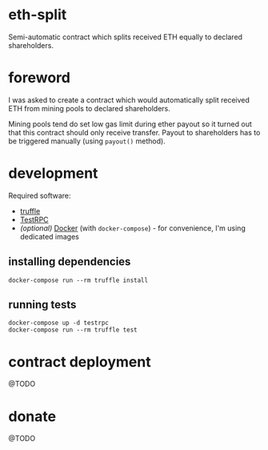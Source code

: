 # eth-split

Semi-automatic contract which splits received ETH equally to declared shareholders.

# foreword

I was asked to create a contract which would automatically split received ETH from mining pools to declared shareholders.

Mining pools tend do set low gas limit during ether payout so it turned out that this contract should only receive transfer. Payout to shareholders has to be triggered manually (using `payout()` method).

# development

Required software:

* [truffle](https://github.com/trufflesuite/truffle) 
* [TestRPC](https://github.com/ethereumjs/testrpc)
* *(optional)* [Docker](https://github.com/docker/docker) (with `docker-compose`) - for convenience, I'm using dedicated images

## installing dependencies

```
docker-compose run --rm truffle install
```

## running tests

```
docker-compose up -d testrpc
docker-compose run --rm truffle test
```

# contract deployment

@TODO

# donate

@TODO